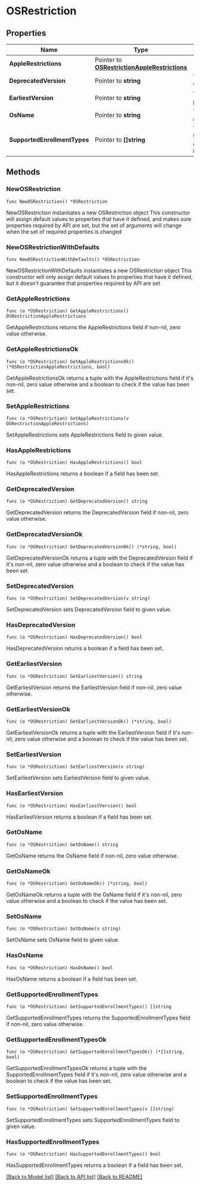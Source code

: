 # OSRestriction

## Properties

Name | Type | Description | Notes
------------ | ------------- | ------------- | -------------
**AppleRestrictions** | Pointer to [**OSRestrictionAppleRestrictions**](OSRestrictionAppleRestrictions.md) |  | [optional] 
**DeprecatedVersion** | Pointer to **string** | The version of the OS in which the policy was deprecated | [optional] 
**EarliestVersion** | Pointer to **string** | The earliest version of the OS in which the policy can be applied | [optional] 
**OsName** | Pointer to **string** | The name of the OS in which this restriction applies | [optional] 
**SupportedEnrollmentTypes** | Pointer to **[]string** | This field is deprecated and will be ignored. Use appleRestrictions.supportedEnrollmentTypes instead | [optional] 

## Methods

### NewOSRestriction

`func NewOSRestriction() *OSRestriction`

NewOSRestriction instantiates a new OSRestriction object
This constructor will assign default values to properties that have it defined,
and makes sure properties required by API are set, but the set of arguments
will change when the set of required properties is changed

### NewOSRestrictionWithDefaults

`func NewOSRestrictionWithDefaults() *OSRestriction`

NewOSRestrictionWithDefaults instantiates a new OSRestriction object
This constructor will only assign default values to properties that have it defined,
but it doesn't guarantee that properties required by API are set

### GetAppleRestrictions

`func (o *OSRestriction) GetAppleRestrictions() OSRestrictionAppleRestrictions`

GetAppleRestrictions returns the AppleRestrictions field if non-nil, zero value otherwise.

### GetAppleRestrictionsOk

`func (o *OSRestriction) GetAppleRestrictionsOk() (*OSRestrictionAppleRestrictions, bool)`

GetAppleRestrictionsOk returns a tuple with the AppleRestrictions field if it's non-nil, zero value otherwise
and a boolean to check if the value has been set.

### SetAppleRestrictions

`func (o *OSRestriction) SetAppleRestrictions(v OSRestrictionAppleRestrictions)`

SetAppleRestrictions sets AppleRestrictions field to given value.

### HasAppleRestrictions

`func (o *OSRestriction) HasAppleRestrictions() bool`

HasAppleRestrictions returns a boolean if a field has been set.

### GetDeprecatedVersion

`func (o *OSRestriction) GetDeprecatedVersion() string`

GetDeprecatedVersion returns the DeprecatedVersion field if non-nil, zero value otherwise.

### GetDeprecatedVersionOk

`func (o *OSRestriction) GetDeprecatedVersionOk() (*string, bool)`

GetDeprecatedVersionOk returns a tuple with the DeprecatedVersion field if it's non-nil, zero value otherwise
and a boolean to check if the value has been set.

### SetDeprecatedVersion

`func (o *OSRestriction) SetDeprecatedVersion(v string)`

SetDeprecatedVersion sets DeprecatedVersion field to given value.

### HasDeprecatedVersion

`func (o *OSRestriction) HasDeprecatedVersion() bool`

HasDeprecatedVersion returns a boolean if a field has been set.

### GetEarliestVersion

`func (o *OSRestriction) GetEarliestVersion() string`

GetEarliestVersion returns the EarliestVersion field if non-nil, zero value otherwise.

### GetEarliestVersionOk

`func (o *OSRestriction) GetEarliestVersionOk() (*string, bool)`

GetEarliestVersionOk returns a tuple with the EarliestVersion field if it's non-nil, zero value otherwise
and a boolean to check if the value has been set.

### SetEarliestVersion

`func (o *OSRestriction) SetEarliestVersion(v string)`

SetEarliestVersion sets EarliestVersion field to given value.

### HasEarliestVersion

`func (o *OSRestriction) HasEarliestVersion() bool`

HasEarliestVersion returns a boolean if a field has been set.

### GetOsName

`func (o *OSRestriction) GetOsName() string`

GetOsName returns the OsName field if non-nil, zero value otherwise.

### GetOsNameOk

`func (o *OSRestriction) GetOsNameOk() (*string, bool)`

GetOsNameOk returns a tuple with the OsName field if it's non-nil, zero value otherwise
and a boolean to check if the value has been set.

### SetOsName

`func (o *OSRestriction) SetOsName(v string)`

SetOsName sets OsName field to given value.

### HasOsName

`func (o *OSRestriction) HasOsName() bool`

HasOsName returns a boolean if a field has been set.

### GetSupportedEnrollmentTypes

`func (o *OSRestriction) GetSupportedEnrollmentTypes() []string`

GetSupportedEnrollmentTypes returns the SupportedEnrollmentTypes field if non-nil, zero value otherwise.

### GetSupportedEnrollmentTypesOk

`func (o *OSRestriction) GetSupportedEnrollmentTypesOk() (*[]string, bool)`

GetSupportedEnrollmentTypesOk returns a tuple with the SupportedEnrollmentTypes field if it's non-nil, zero value otherwise
and a boolean to check if the value has been set.

### SetSupportedEnrollmentTypes

`func (o *OSRestriction) SetSupportedEnrollmentTypes(v []string)`

SetSupportedEnrollmentTypes sets SupportedEnrollmentTypes field to given value.

### HasSupportedEnrollmentTypes

`func (o *OSRestriction) HasSupportedEnrollmentTypes() bool`

HasSupportedEnrollmentTypes returns a boolean if a field has been set.


[[Back to Model list]](../README.md#documentation-for-models) [[Back to API list]](../README.md#documentation-for-api-endpoints) [[Back to README]](../README.md)


